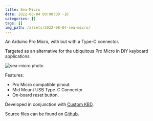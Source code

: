 ```yaml
---
title: Sea-Micro
date: 2022-08-04 00:00:00 -10
categories: []
tags: []
img_path: /assets/2022-08-04-sea-micro/
---
```


An Arduino Pro Micro, with but with a Type-C connector.

Targeted as an alternative for the ubiquitous Pro Micro in DIY keyboard applications.

![sea-micro photo](sea-micro.jpeg)

Features:
- Pro Micro compatible pinout.
- Mid Mount USB Type-C Connector.
- On-board reset button.

Developed in conjunction with [Custom KBD](https://customkbd.com/).

Source files can be found on [Github](https://github.com/joshajohnson/sea-micro#readme).